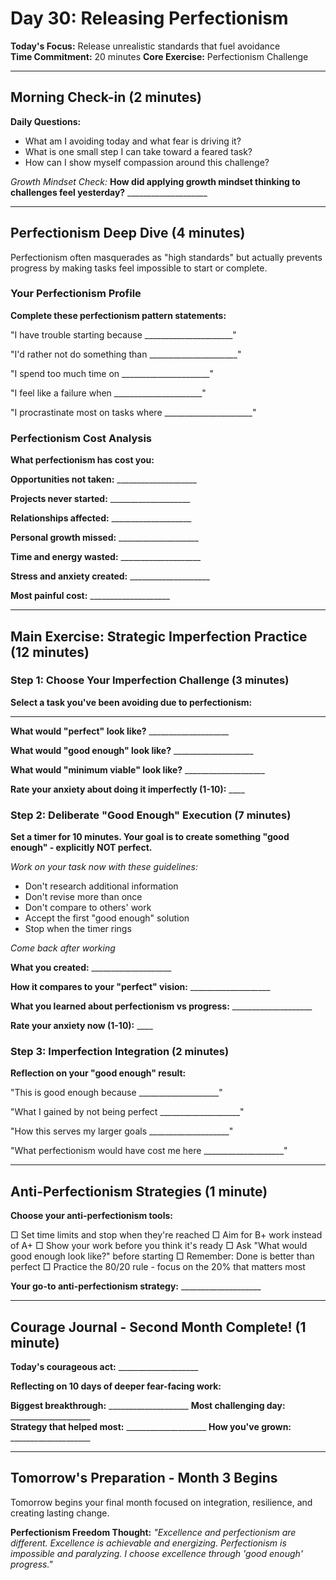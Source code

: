 # Day 30: Releasing Perfectionism

**Today's Focus:** Release unrealistic standards that fuel avoidance  
**Time Commitment:** 20 minutes
**Core Exercise:** Perfectionism Challenge

---

## Morning Check-in (2 minutes)

**Daily Questions:**
- What am I avoiding today and what fear is driving it?
- What is one small step I can take toward a feared task?
- How can I show myself compassion around this challenge?

*Growth Mindset Check:*
**How did applying growth mindset thinking to challenges feel yesterday?** ____________________

---

## Perfectionism Deep Dive (4 minutes)

Perfectionism often masquerades as "high standards" but actually prevents progress by making tasks feel impossible to start or complete.

### Your Perfectionism Profile

**Complete these perfectionism pattern statements:**

"I have trouble starting because ______________________"

"I'd rather not do something than ______________________"

"I spend too much time on ______________________"

"I feel like a failure when ______________________"

"I procrastinate most on tasks where ______________________"

### Perfectionism Cost Analysis

**What perfectionism has cost you:**

**Opportunities not taken:** ____________________

**Projects never started:** ____________________

**Relationships affected:** ____________________

**Personal growth missed:** ____________________

**Time and energy wasted:** ____________________

**Stress and anxiety created:** ____________________

**Most painful cost:** ____________________

---

## Main Exercise: Strategic Imperfection Practice (12 minutes)

### Step 1: Choose Your Imperfection Challenge (3 minutes)

**Select a task you've been avoiding due to perfectionism:**
____________________

**What would "perfect" look like?** ____________________

**What would "good enough" look like?** ____________________

**What would "minimum viable" look like?** ____________________

**Rate your anxiety about doing it imperfectly (1-10):** ____

### Step 2: Deliberate "Good Enough" Execution (7 minutes)

**Set a timer for 10 minutes. Your goal is to create something "good enough" - explicitly NOT perfect.**

*Work on your task now with these guidelines:*
- Don't research additional information
- Don't revise more than once
- Don't compare to others' work
- Accept the first "good enough" solution
- Stop when the timer rings

*Come back after working*

**What you created:** ____________________

**How it compares to your "perfect" vision:** ____________________

**What you learned about perfectionism vs progress:** ____________________

**Rate your anxiety now (1-10):** ____

### Step 3: Imperfection Integration (2 minutes)

**Reflection on your "good enough" result:**

"This is good enough because ____________________"

"What I gained by not being perfect ____________________"

"How this serves my larger goals ____________________"

"What perfectionism would have cost me here ____________________"

---

## Anti-Perfectionism Strategies (1 minute)

**Choose your anti-perfectionism tools:**

□ Set time limits and stop when they're reached
□ Aim for B+ work instead of A+ 
□ Show your work before you think it's ready
□ Ask "What would good enough look like?" before starting
□ Remember: Done is better than perfect
□ Practice the 80/20 rule - focus on the 20% that matters most

**Your go-to anti-perfectionism strategy:** ____________________

---

## Courage Journal - Second Month Complete! (1 minute)

**Today's courageous act:** ____________________

**Reflecting on 10 days of deeper fear-facing work:**

**Biggest breakthrough:** ____________________
**Most challenging day:** ____________________  
**Strategy that helped most:** ____________________
**How you've grown:** ____________________

---

## Tomorrow's Preparation - Month 3 Begins

Tomorrow begins your final month focused on integration, resilience, and creating lasting change.

**Perfectionism Freedom Thought:**
*"Excellence and perfectionism are different. Excellence is achievable and energizing. Perfectionism is impossible and paralyzing. I choose excellence through 'good enough' progress."*